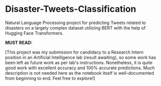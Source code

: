 # Disaster-Tweets-Classification
Natural Language Processing project for predicting Tweets related to disasters on a largely complex dataset utilizing BERT with the help of Hugging Face Transformers.







**MUST READ:**

[This project was my submission for candidacy to a Research Intern position in an Artificial Intelligence lab (result awaiting), so some work has been left as future work as per lab's instructions. Nonetheless, it is quite good work with excellent accuracy and 100% accurate predictions. Much description is not needed here as the notebook itself is well-documented from beginning to end. Feel free to explore!]
